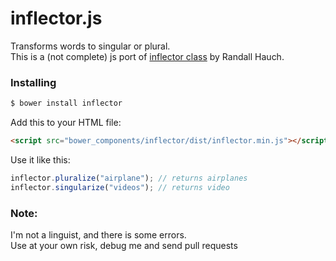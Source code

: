 # inflector.js

Transforms words to singular or plural.  
This is a (not complete) js port of [inflector class](http://docs.jboss.org/jbossdna/0.5/apidocs/org/jboss/dna/common/text/Inflector.html) by Randall Hauch.


### Installing
```bash
$ bower install inflector
```
Add this to your HTML file:
```html
<script src="bower_components/inflector/dist/inflector.min.js"></script>
```

Use it like this:
```js
inflector.pluralize("airplane"); // returns airplanes
inflector.singularize("videos"); // returns video

```

### Note:
I'm not a linguist, and there is some errors.  
Use at your own risk, debug me and send pull requests